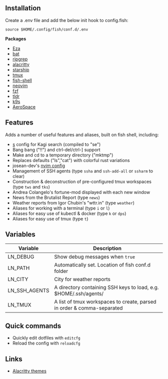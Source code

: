 ## Installation

Create a .env file and add the below init hook to config.fish:

```fish
source $HOME/.config/fish/conf.d/.env
````

**Packages**
- [Eza](https://github.com/eza-community/eza)
- [bat](https://github.com/sharkdp/bat)
- [ripgrep](https://github.com/BurntSushi/ripgrep)
- [alacritty](https://github.com/alacritty/alacritty)
- [starship](https://github.com/starship/starship)
- [tmux](https://github.com/tmux/tmux)
- [fish-shell](https://github.com/fish-shell/fish-shell)
- [neovim](https://github.com/neovim/neovim)
- [fzf](https://github.com/junegunn/fzf)
- [tldr](https://github.com/tldr-pages/tldr)
- [k9s](https://github.com/derailed/k9s)
- [AeroSpace](https://github.com/nikitabobko/AeroSpace)

## Features

Adds a number of useful features and aliases, built on fish shell, including:

- [s](https://github.com/zquestz/s) config for Kagi search (compiled to "se")
- Bang bang ("!!") and ctrl-del/ctrl-] support
- Make and cd to a temporary directory ("mktmp")
- Replaces defaults ("ls","cat") with colorful rust variations
- josean-dev's [nvim config](https://github.com/josean-dev/dev-environment-files)
- Management of SSH agents (type `ssha` and `ssh-add-all` or `ssharm` to clear)
- Construction & deconstruction of pre-configured tmux workspaces (type `tws` and `tks`)
- Andrea Colangelo's fortune-mod displayed with each new window
- News from the Brutalist Report (type `news`)
- Weather reports from Igor Chubin's "wttr.in" (type `weather`)
- Aliases for working with a terminal (type `i` or `l`)
- Aliases for easy use of kubectl & docker (type `k` or `dps`)
- Aliases for easy use of tmux (type `t`)

## Variables 

Variable | Description
-- | --
| LN_DEBUG | Show debug messages when `true`
| LN_PATH | Automatically set. Location of fish conf.d folder
| LN_CITY | City for weather reports
| LN_SSH_AGENTS | A directory containing SSH keys to load, e.g. $HOME/.ssh/agents/
| LN_TMUX | A list of tmux workspaces to create, parsed in order & comma-separated

## Quick commands

- Quickly edit dotfiles with `editcfg`
- Reload the config with `reloadcfg`

## Links

- [Alacritty themes](https://github.com/alacritty/alacritty-theme/tree/master/themes)
